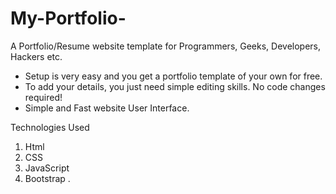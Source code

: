 # My-Portfolio-

A Portfolio/Resume website template for Programmers, Geeks, Developers, Hackers etc.


* Setup is very easy and you get a portfolio template of your own for free.
* To add your details, you just need simple editing skills. No code changes required!
* Simple and Fast website User Interface.

Technologies Used

1. Html
2. CSS
3. JavaScript
4. Bootstrap
.
